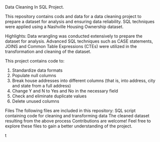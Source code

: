Data Cleaning In SQL Project.


This repository contains cods and data for a data cleaning project to prepare a dataset for analysis and ensuring data reliability. SQL techniques were applied using a Nashville Housing Ownership dataset. 

Highlights:
Data wrangling was conducted extensively to prepare the dataset for analysis. Advanced SQL techniques such as CASE statements, JOINS and Common Table Expressions (CTEs) were utilized in the transformation and cleaning of the dataset.

This project contains code to:
1. Standardize data formats
2. Populate null columns
3. Break house addresses into different columns (that is, into address, city and state from a full address)
4. Change Y and N to Yes and No in the necessary field
5. Check and eliminate duplicate values
6. Delete unused columns

   
Files
The following files are included in this repository:
SQL script containing code for cleaning and transforming data
The cleaned dataset resulting from the above process
Contributions are welcome! Feel free to explore these files to gain a better understanding of the project.


t
